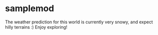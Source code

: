 # samplemod
The weather prediction for this world is currently very snowy, and expect hilly terrains :)
Enjoy exploring!
